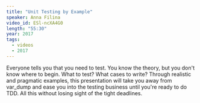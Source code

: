 ```yaml
---
title: "Unit Testing by Example"
speaker: Anna Filina
video_id: ESl-ncXA4G0
length: "55:30"
year: 2017
tags:
  - videos
  - 2017
---
```


Everyone tells you that you need to test. You know the theory, but you don't know where to begin. What to test? What cases to write? Through realistic and pragmatic examples, this presentation will take you away from var_dump and ease you into the testing business until you're ready to do TDD. All this without losing sight of the tight deadlines.
